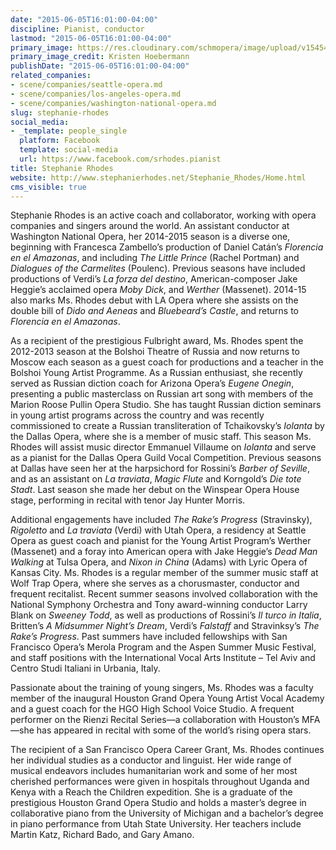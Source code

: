 ```yaml
---
date: "2015-06-05T16:01:00-04:00"
discipline: Pianist, conductor
lastmod: "2015-06-05T16:01:00-04:00"
primary_image: https://res.cloudinary.com/schmopera/image/upload/v1545409169/media/webhook-uploads/1433534330365/_X5M1150.jpg.jpg
primary_image_credit: Kristen Hoebermann
publishDate: "2015-06-05T16:01:00-04:00"
related_companies:
- scene/companies/seattle-opera.md
- scene/companies/los-angeles-opera.md
- scene/companies/washington-national-opera.md
slug: stephanie-rhodes
social_media:
- _template: people_single
  platform: Facebook
  template: social-media
  url: https://www.facebook.com/srhodes.pianist
title: Stephanie Rhodes
website: http://www.stephanierhodes.net/Stephanie_Rhodes/Home.html
cms_visible: true
---
```


Stephanie Rhodes is an active coach and collaborator, working with opera companies and singers around the world. An assistant conductor at Washington National Opera, her 2014-2015 season is a diverse one, beginning with Francesca Zambello’s production of Daniel Catán’s *Florencia en el Amazonas*, and including *The Little Prince* (Rachel Portman) and *Dialogues of the Carmelites* (Poulenc). Previous seasons have included productions of Verdi’s *La forza del destino*, American-composer Jake Heggie’s acclaimed opera *Moby Dick*, and *Werther* (Massenet). 2014-15 also marks Ms. Rhodes debut with LA Opera where she assists on the double bill of *Dido and Aeneas* and *Bluebeard’s Castle*, and returns to *Florencia en el Amazonas*.

As a recipient of the prestigious Fulbright award, Ms. Rhodes spent the 2012-2013 season at the Bolshoi Theatre of Russia and now returns to Moscow each season as a guest coach for productions and a teacher in the Bolshoi Young Artist Programme. As a Russian enthusiast, she recently served as Russian diction coach for Arizona Opera’s *Eugene Onegin*, presenting a public masterclass on Russian art song with members of the Marion Roose Pullin Opera Studio.  She has taught Russian diction seminars in young artist programs across the country and was recently commissioned to create a Russian transliteration of Tchaikovsky’s *Iolanta* by the Dallas Opera, where she is a member of music staff. This season Ms. Rhodes will assist music director Emmanuel Villaume on *Iolanta* and serve as a pianist for the Dallas Opera Guild Vocal Competition. Previous seasons at Dallas have seen her at the harpsichord for Rossini’s *Barber of Seville*, and as an assistant on *La traviata*, *Magic Flute* and Korngold’s *Die tote Stadt*. Last season she made her debut on the Winspear Opera House stage, performing in recital with tenor Jay Hunter Morris.

Additional engagements have included *The Rake’s Progress* (Stravinsky), *Rigoletto* and *La traviata* (Verdi) with Utah Opera, a residency at Seattle Opera as guest coach and pianist for the Young Artist Program’s Werther (Massenet) and a foray into American opera with Jake Heggie’s *Dead Man Walking* at Tulsa Opera, and *Nixon in China* (Adams) with Lyric Opera of Kansas City.  Ms. Rhodes is a regular member of the summer music staff at Wolf Trap Opera, where she serves as a chorusmaster, conductor and frequent recitalist. Recent summer seasons involved collaboration with the National Symphony Orchestra and Tony award-winning conductor Larry Blank on *Sweeney Todd*, as well as productions of Rossini’s *Il turco in Italia*, Britten’s *A Midsummer Night’s Dream*, Verdi’s *Falstaff* and Stravinksy’s *The Rake’s Progress*. Past summers have included fellowships with San Francisco Opera’s Merola Program and the Aspen Summer Music Festival, and staff positions with the International Vocal Arts Institute – Tel Aviv and Centro Studi Italiani in Urbania, Italy.   

Passionate about the training of young singers, Ms. Rhodes was a faculty member of the inaugural Houston Grand Opera Young Artist Vocal Academy and a guest coach for the HGO High School Voice Studio.  A frequent performer on the Rienzi Recital Series—a collaboration with Houston’s MFA—she has appeared in recital with some of the world’s rising opera stars.

The recipient of a San Francisco Opera Career Grant, Ms. Rhodes continues her individual studies as a conductor and linguist. Her wide range of musical endeavors includes humanitarian work and some of her most cherished performances were given in hospitals throughout Uganda and Kenya with a Reach the Children expedition.  She is a graduate of the prestigious Houston Grand Opera Studio and holds a master’s degree in collaborative piano from the University of Michigan and a bachelor’s degree in piano performance from Utah State University. Her teachers include Martin Katz, Richard Bado, and Gary Amano. 
